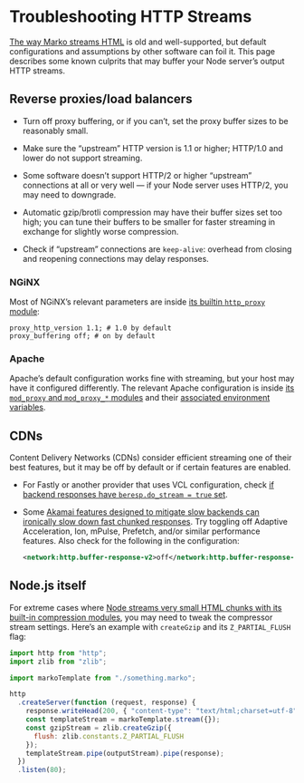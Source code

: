 # Troubleshooting HTTP Streams

[The way Marko streams HTML](https://developer.mozilla.org/en-US/docs/Web/HTTP/Headers/Transfer-Encoding) is old and well-supported, but default configurations and assumptions by other software can foil it. This page describes some known culprits that may buffer your Node server’s output HTTP streams.

## Reverse proxies/load balancers

- Turn off proxy buffering, or if you can’t, set the proxy buffer sizes to be reasonably small.

- Make sure the “upstream” HTTP version is 1.1 or higher; HTTP/1.0 and lower do not support streaming.

- Some software doesn’t support HTTP/2 or higher “upstream” connections at all or very well — if your Node server uses HTTP/2, you may need to downgrade.

- Automatic gzip/brotli compression may have their buffer sizes set too high; you can tune their buffers to be smaller for faster streaming in exchange for slightly worse compression.

- Check if “upstream” connections are `keep-alive`: overhead from closing and reopening connections may delay responses.

### NGiNX

Most of NGiNX’s relevant parameters are inside [its builtin `http_proxy` module](http://nginx.org/en/docs/http/ngx_http_proxy_module.html#proxy_buffering):

```nginx
proxy_http_version 1.1; # 1.0 by default
proxy_buffering off; # on by default
```

### Apache

Apache’s default configuration works fine with streaming, but your host may have it configured differently. The relevant Apache configuration is inside [its `mod_proxy` and `mod_proxy_*` modules](https://httpd.apache.org/docs/2.4/mod/mod_proxy.html) and their [associated environment variables](https://httpd.apache.org/docs/2.4/env.html).

## CDNs

Content Delivery Networks (CDNs) consider efficient streaming one of their best features, but it may be off by default or if certain features are enabled.

- For Fastly or another provider that uses VCL configuration, check [if backend responses have `beresp.do_stream = true` set](https://developer.fastly.com/reference/vcl/variables/backend-response/beresp-do-stream/).

- Some [Akamai features designed to mitigate slow backends can ironically slow down fast chunked responses](https://community.akamai.com/customers/s/question/0D50f00006n975d/enabling-chunked-transfer-encoding-responses). Try toggling off Adaptive Acceleration, Ion, mPulse, Prefetch, and/or similar performance features. Also check for the following in the configuration:

  ```xml
  <network:http.buffer-response-v2>off</network:http.buffer-response-v2>
  ```

## Node.js itself

For extreme cases where [Node streams very small HTML chunks with its built-in compression modules](https://github.com/marko-js/marko/pull/1641), you may need to tweak the compressor stream settings. Here’s an example with `createGzip` and its `Z_PARTIAL_FLUSH` flag:

```js
import http from "http";
import zlib from "zlib";

import markoTemplate from "./something.marko";

http
  .createServer(function (request, response) {
    response.writeHead(200, { "content-type": "text/html;charset=utf-8" });
    const templateStream = markoTemplate.stream({});
    const gzipStream = zlib.createGzip({
      flush: zlib.constants.Z_PARTIAL_FLUSH
    });
    templateStream.pipe(outputStream).pipe(response);
  })
  .listen(80);
```

